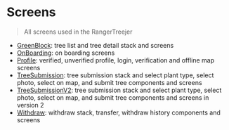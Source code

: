 # Screens

> All screens used in the RangerTreejer

- [GreenBlock](./GreenBlock): tree list and tree detail stack and screens
- [OnBoarding](./Onboarding): on boarding screens
- [Profile](./Profile): verified, unverified profile, login, verification and offline map screens
- [TreeSubmission](./TreeSubmission): tree submission stack and select plant type, select photo, select on map, and submit tree components and screens
- [TreeSubmissionV2](./TreeSubmission): tree submission stack and select plant type, select photo, select on map, and submit tree components and screens in version 2
- [Withdraw](./Withdraw): withdraw stack, transfer, withdraw history components and screens
